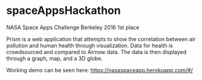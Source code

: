 # spaceAppsHackathon


NASA Space Apps Challenge Berkeley 2016 1st place

Prism is a web application that attempts to show the correlation between air pollution and human health through visualization. Data for health is crowdsourced and compared to Airnow data. The data is then displayed through a graph, map, and a 3D globe.

Working demo can be seen here: https://nasaspaceapp.herokuapp.com/#/
